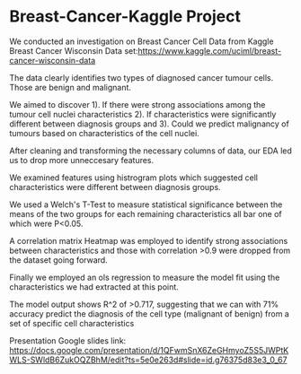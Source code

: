 # Breast-Cancer-Kaggle Project
We conducted an investigation on Breast Cancer Cell Data from Kaggle Breast Cancer Wisconsin Data set:https://www.kaggle.com/uciml/breast-cancer-wisconsin-data 

The data clearly identifies two types of diagnosed cancer tumour cells. Those are benign and malignant.

We aimed to discover 1). If there were strong associations among the tumour cell nuclei characteristics 2). If characteristics were significantly different between diagnosis groups and 3). Could we predict malignancy of tumours based on characteristics of the cell nuclei.

After cleaning and transforming the necessary columns of data, our EDA led us to drop more unneccesary features.

We examined features using histrogram plots which suggested cell characteristics were different between diagnosis groups.

We used a Welch's T-Test to measure statistical significance between the means of the two groups for each remaining characteristics all bar one of which were P<0.05.

A correlation matrix Heatmap was employed to identify strong associations between characteristics and those with correlation >0.9 were dropped from the dataset going forward.

Finally we employed an ols regression to measure the model fit using the characteristics we had extracted at this point.

The model output shows R^2 of >0.717, suggesting that we can with 71% accuracy predict the diagnosis of the cell type (malignant of benign) from a set of specific cell characteristics

Presentation Google slides link: https://docs.google.com/presentation/d/1QFwmSnX6ZeGHmyoZ5S5JWPtKWLS-SWldB6ZukOQZBhM/edit?ts=5e0e263d#slide=id.g76375d83e3_0_67
